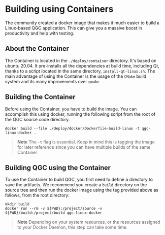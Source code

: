 # Building using Containers

The community created a docker image that makes it much easier to build a Linux-based QGC application. This can give you a massive boost in productivity and help with testing.

## About the Container

The Container is located in the `./deploy/container` directory. It's based on ubuntu 20.04. It pre-installs all the dependencies at build time, including Qt, thanks to a script located in the same directory, `install-qt-linux.sh`. The main advantage of using the Container is the usage of the `CMake` build system and its many improvements over `qmake`

## Building the Container

Before using the Container, you have to build the image. You can accomplish this using docker, running the following script from the root of the QGC source code directory.

```
docker build --file ./deploy/docker/Dockerfile-build-linux -t qgc-linux-docker .
```

> **Note** The `-t` flag is essential. Keep in mind this is tagging the image for later reference since you can have multiple builds of the same Container

## Building QGC using the Container

To use the Container to build QGC, you first need to define a directory to save the artifacts. We recommend you create a `build` directory on the source tree and then run the docker image using the tag provided above as follows, from the root directory:

```
mkdir build
docker run --rm -v ${PWD}:/project/source -v ${PWD}/build:/project/build qgc-linux-docker
```

> **Note** Depending on your system resources, or the resources assigned to your Docker Daemon, this step can take some time.
